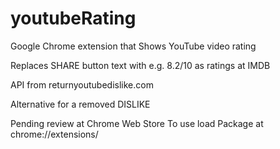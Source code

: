 # youtubeRating
Google Chrome extension that Shows YouTube video rating


Replaces SHARE button text with
e.g. 8.2/10 as ratings at IMDB

API from returnyoutubedislike.com

Alternative for a removed DISLIKE

Pending review at Chrome Web Store
To use load Package at chrome://extensions/
